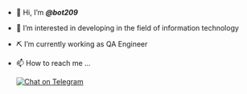 - 👋 Hi, I’m ***@bot209***
- 👀 I’m interested in developing in the field of information technology
- ⛏  I’m currently working as QA Engineer
- 📫 How to reach me ... 

     [![Chat on Telegram](https://sun9-46.userapi.com/impg/g0QpDFaj8kRw2Mq8qbAS9M6JmhQsxIULKeEFUg/BAuueq90kdk.jpg?size=28x28&quality=96&sign=828e902edb0ecc9e24f84e9b9ad24bf2&type=album)](https://t.me/bot209) 
     
<!---
bot209/bot209 is a ✨ special ✨ repository because its README.md (this file) appears on your GitHub profile.
You can click the Preview link to take a look at your changes.
--->
